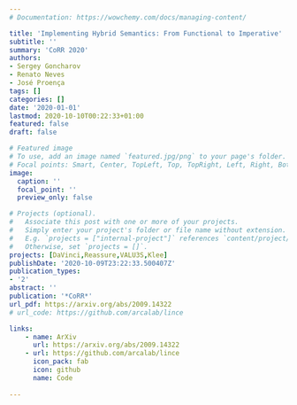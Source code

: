 ```yaml
---
# Documentation: https://wowchemy.com/docs/managing-content/

title: 'Implementing Hybrid Semantics: From Functional to Imperative'
subtitle: ''
summary: 'CoRR 2020'
authors:
- Sergey Goncharov
- Renato Neves
- José Proença
tags: []
categories: []
date: '2020-01-01'
lastmod: 2020-10-10T00:22:33+01:00
featured: false
draft: false

# Featured image
# To use, add an image named `featured.jpg/png` to your page's folder.
# Focal points: Smart, Center, TopLeft, Top, TopRight, Left, Right, BottomLeft, Bottom, BottomRight.
image:
  caption: ''
  focal_point: ''
  preview_only: false

# Projects (optional).
#   Associate this post with one or more of your projects.
#   Simply enter your project's folder or file name without extension.
#   E.g. `projects = ["internal-project"]` references `content/project/deep-learning/index.md`.
#   Otherwise, set `projects = []`.
projects: [DaVinci,Reassure,VALU3S,Klee]
publishDate: '2020-10-09T23:22:33.500407Z'
publication_types:
- '2'
abstract: ''
publication: '*CoRR*'
url_pdf: https://arxiv.org/abs/2009.14322
# url_code: https://github.com/arcalab/lince

links:
    - name: ArXiv
      url: https://arxiv.org/abs/2009.14322
    - url: https://github.com/arcalab/lince
      icon_pack: fab
      icon: github
      name: Code
      
---
```

